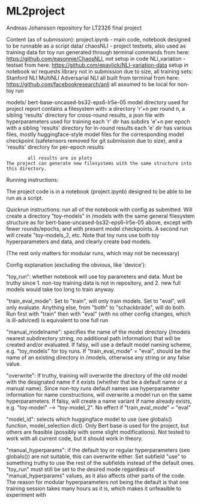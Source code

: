 # ML2project
Andreas Johansson repository for LT2326 final project

Content (as of submission):
project.ipynb - main code, notebook designed to be runnable as a script
data/
    chaosNLI - project testsets, also used as training data for toy run
        generated through terminal commands from here: https://github.com/easonnie/ChaosNLI, not setup in code
    NLI_variation - testset from here: https://github.com/epavlick/NLI-variation-data
        setup in notebook w/ requests library
    not in submission due to size, all training sets:
        Stanford NLI
        MultiNLI
        Adversarial NLI
        all built from terminal from here: https://github.com/facebookresearch/anli
        all assumed to be local for non-toy run

models/
    bert-base-uncased-bs32-eps6-lr5e-05
        model directory used for project report
        contains a filesystem with:
            a directory 'r'+n per round n, a sibling 'results' directory for cross-round results, a json file with hyperparameters used for training
            each 'r' dir has subdirs 'e'+n per epoch with a sibling 'results' directory for in-round results
            each 'e' dir has various files, mostly huggingface-style model files for the corresponding model checkpoint (safetensors removed for git submission due to size), and a 'results' directory for per-epoch results
            
            all results are in plots
    The project can generate new filesystems with the same structure into this directory.

Running instructions:


The project code is in a notebook (project.ipynb) designed to be able to be run as a script.

Quickrun instructions: run all of the notebook with config as submitted. Will create a directory "toy-models" in /models with the same general filesystem structure as for bert-base-uncased-bs32-eps6-lr5e-05 above, except with fewer rounds/epochs, and with present model checkpoints. A second run will create "toy-models_2, etc. Note that toy runs use both toy hyperparameters and data, and clearly create bad models.

(The rest only matters for modular runs, which may not be necessary)

Config explanation (excluding the obvious, like 'device'):

"toy_run": whether notebook will use toy parameters and data. Must be truthy since 1. non-toy training data is not in repository, and 2. new full models would take too long to train anyway.

"train_eval_mode": Set to "train", will only train models. Set to "eval", will only evaluate. Anything else, from "both" to "schackbräde", will do both. Run first with "train" then with "eval" (with no other config changes, which is ill-adviced) is equivalent to one full run

"manual_modelname": specifies the name of the model directory (/models nearest subdirectory string, no additional path information) that will be created and/or evaluated. If falsy, will use a default model naming scheme, e.g. "toy_models" for toy runs. If "train_eval_mode" = "eval", should be the name of an existing directory in /models, otherwise any string or any false value.

"overwrite": If truthy, training will overwrite the directory of the old model with the designated name if it exists (whether that be a default name or a manual name). Since non-toy runs default names use hyperparameter information for name constructions, will overwrite a model run on the same hyperparameters. If falsy, will create a name variant if name already exists, e.g. "toy-model" --> "toy-model_2". No effect if "train_eval_mode" = "eval"

"model_id": selects which huggingface model to use (see globals() function, model_selection dict). Only Bert base is used for the project, but others are feasible (possibly with some slight modifications). Not tested to work with all current code, but it should work in theory.

"manual_hyperparams": if the default toy or regular hyperparameters (see globals()) are not suitable, this can overwrite either. Set subfield "use" to something truthy to use the rest of the subfields instead of the default ones. "toy_run" must still be set to the desired mode regardless of "manual_hyperparams" values, as it also affects other parts of the code. The reason for modular hyperparameters not being the default is that one training session takes many hours as it is, which makes it unfeasible to experiment with


